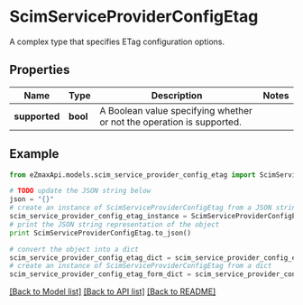 # ScimServiceProviderConfigEtag

A complex type that specifies ETag configuration options.

## Properties

Name | Type | Description | Notes
------------ | ------------- | ------------- | -------------
**supported** | **bool** | A Boolean value specifying whether or not the operation is supported. | 

## Example

```python
from eZmaxApi.models.scim_service_provider_config_etag import ScimServiceProviderConfigEtag

# TODO update the JSON string below
json = "{}"
# create an instance of ScimServiceProviderConfigEtag from a JSON string
scim_service_provider_config_etag_instance = ScimServiceProviderConfigEtag.from_json(json)
# print the JSON string representation of the object
print ScimServiceProviderConfigEtag.to_json()

# convert the object into a dict
scim_service_provider_config_etag_dict = scim_service_provider_config_etag_instance.to_dict()
# create an instance of ScimServiceProviderConfigEtag from a dict
scim_service_provider_config_etag_form_dict = scim_service_provider_config_etag.from_dict(scim_service_provider_config_etag_dict)
```
[[Back to Model list]](../README.md#documentation-for-models) [[Back to API list]](../README.md#documentation-for-api-endpoints) [[Back to README]](../README.md)


